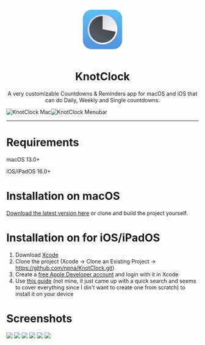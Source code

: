 <p align="center">
<img width="128" src="KnotClock/Assets.xcassets/AppIcon.appiconset/Icon-128@2x.png">
</p>

<h1 align="center">KnotClock</h1>
<p align="center">
A very customizable Countdowns & Reminders app for macOS and iOS that can do Daily, Weekly and Single countdowns.

<img alt="KnotClock Mac" src="https://user-images.githubusercontent.com/80475242/225621277-bb80c8a1-f645-4401-ab94-826768cdba15.png" width="55%"></img><img alt="KnotClock Menubar" src="https://user-images.githubusercontent.com/80475242/225632546-73b1d42f-bc32-4312-8d9d-d47828841e79.png" width="44%"></img>

</p>

---

# Requirements
macOS 13.0+

iOS/iPadOS 16.0+

# Installation on macOS
[Download the latest version here](https://github.com/npna/KnotClock/releases) or clone and build the project yourself.

# Installation on for iOS/iPadOS
1. Download [Xcode](https://apps.apple.com/us/app/xcode/id497799835)
2. Clone the project (Xcode -> Clone an Existing Project -> https://github.com/npna/KnotClock.git)
3. Create a [free Apple Developer account](https://developer.apple.com/) and login with it in Xcode
4. Use [this guide](https://codewithchris.com/deploy-your-app-on-an-iphone/) (not mine, it just came up with a quick search and seems to cover everything since I din't want to create one from scratch) to install it on your device


# Screenshots
<img src="https://user-images.githubusercontent.com/80475242/224429718-a45da46c-bb76-4b7a-9dd5-f316b343fa23.png" width="15%"></img> <img src="https://user-images.githubusercontent.com/80475242/225620967-ad1f7cda-f8a3-49f9-abdd-1579fb2bccc9.png" width="15%"></img> <img src="https://user-images.githubusercontent.com/80475242/225620961-3fb50c93-7c39-41f5-aafa-242faa848acf.png" width="15%"></img> <img src="https://user-images.githubusercontent.com/80475242/225620936-9b32252b-85dc-4cf1-a12d-0885756e6a36.png" width="15%"></img> <img src="https://user-images.githubusercontent.com/80475242/224430118-40daf214-eb93-42ad-82c5-411944c65d57.png" width="8%"></img> <img src="https://user-images.githubusercontent.com/80475242/224430132-ffef00cb-ae7c-4733-bbc1-3cd0363b415b.png" width="15%"></img> 
